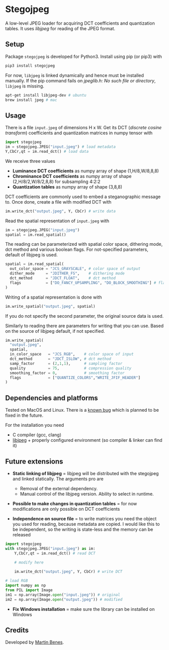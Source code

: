 # Stegojpeg

A low-level JPEG loader for acquiring DCT coefficients and quantization tables. It uses *libjpeg* for reading of the JPEG format.

## Setup

Package `stegojpeg` is developed for Python3. Install using pip (or pip3) with

```bash
pip3 install stegojpeg
```

For now, `libjpeg` is linked dynamically and hence must be installed manually.
If the pip command fails on *jpeglib.h: No such file or directory*, `libjpeg` is missing.

```bash
apt-get install libjpeg-dev # ubuntu
brew install jpeg # mac
```

<!--For MacOS M1, I had to manually create symlinks of *libjpeg.dylib* in /usr/local/lib and add /opt/homebrew/bin to /etc/paths.-->

## Usage

There is a file `input.jpeg` of dimensions H x W. Get its DCT (*discrete cosine transform*) coefficients and quantization matrices in numpy tensor with

```python
import stegojpeg
im = stegojpeg.JPEG("input.jpeg") # load metadata
Y,CbCr,qt = im.read_dct() # load data
```

We receive three values

* **Luminance DCT coefficients** as numpy array of shape (1,H/8,W/8,8,8)
* **Chrominance DCT coefficients** as numpy array of shape (2,H/8/2,W/8/2,8,8) for subsampling 4:2:2
* **Quantization tables** as numpy array of shape (3,8,8)

DCT coefficients are commonly used to embed a steganographic message to. Once done, create a file with modified DCT with

```python
im.write_dct("output.jpeg", Y, CbCr) # write data
```

Read the spatial representation of `input.jpeg` with

```python
im = stegojpeg.JPEG("input.jpeg")
spatial = im.read_spatial()
```

The reading can be parameterized with spatial color space, dithering mode, dct method and various boolean flags.
For not-specified parameters, default of libjpeg is used. 

```python
spatial = im.read_spatial(
  out_color_space = "JCS_GRAYSCALE", # color space of output
  dither_mode     = "JDITHER_FS",    # dithering mode
  dct_method      = "JDCT_FLOAT",    # dct method
  flags           = ["DO_FANCY_UPSAMPLING", "DO_BLOCK_SMOOTHING"] # flags to be set true
)
```

Writing of a spatial representation is done with

```python
im.write_spatial("output.jpeg", spatial)
```

If you do not specify the second parameter, the original source data is used.

Similarly to reading there are parameters for writing that you can use.
Based on the source of libjpeg default, if not specified.

```python
im.write_spatial(
  "output.jpeg",
  spatial,
  in_color_space   = "JCS_RGB",    # color space of input
  dct_method       = "JDCT_ISLOW", # dct method
  samp_factor      = (2,1,1),      # sampling factor
  quality          = 75,           # compression quality
  smoothing_factor = 0,            # smoothing factor
  flags            = ["QUANTIZE_COLORS","WRITE_JFIF_HEADER"]
)
```



## Dependencies and platforms

Tested on MacOS and Linux. There is a [known bug](https://stackoverflow.com/questions/49299905/error-lnk2001-unresolved-external-symbol-pyinit) which is planned to be fixed in the future.

For the installation you need

* C compiler (gcc, clang)
* [libjpeg](http://libjpeg.sourceforge.net/) + properly configured environment (so compiler & linker can find it)

## Future extensions

* **Static linking of libjpeg** = libjpeg will be distributed with the stegojpeg and linked statically. The arguments pro are
  * Removal of the external dependency.
  * Manual control of the libjpeg version. Ability to select in runtime.

* **Possible to make changes in quantization tables** = for now modifications are only possible on DCT coefficients

* **Independence on source file** = to write matrices you need the object you used for reading, because metadata are copied. I would like this to be independent, so the writing is state-less and the memory can be released

```python
import stegojpeg
with stegojpeg.JPEG("input.jpeg") as im:
    Y,CbCr,qt = im.read_dct() # read DCT

    # modify here
    
    im.write_dct("output.jpeg", Y, CbCr) # write DCT

# load RGB
import numpy as np
from PIL import Image
im1 = np.array(Image.open("input.jpeg")) # original
im2 = np.array(Image.open("output.jpeg")) # modified
```

* **Fix Windows installation** = make sure the library can be installed on Windows

## Credits

Developed by [Martin Benes](https://github.com/martinbenes1996).